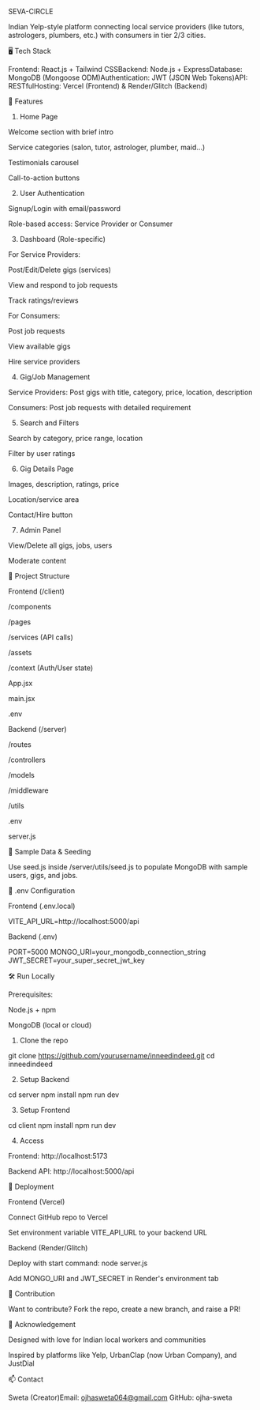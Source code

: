 SEVA-CIRCLE

Indian Yelp-style platform connecting local service providers (like tutors, astrologers, plumbers, etc.) with consumers in tier 2/3 cities.

🖥️ Tech Stack

Frontend: React.js + Tailwind CSSBackend: Node.js + ExpressDatabase: MongoDB (Mongoose ODM)Authentication: JWT (JSON Web Tokens)API: RESTfulHosting: Vercel (Frontend) & Render/Glitch (Backend)

🔧 Features

1. Home Page

Welcome section with brief intro

Service categories (salon, tutor, astrologer, plumber, maid...)

Testimonials carousel

Call-to-action buttons

2. User Authentication

Signup/Login with email/password

Role-based access: Service Provider or Consumer

3. Dashboard (Role-specific)

For Service Providers:

Post/Edit/Delete gigs (services)

View and respond to job requests

Track ratings/reviews

For Consumers:

Post job requests

View available gigs

Hire service providers

4. Gig/Job Management

Service Providers: Post gigs with title, category, price, location, description

Consumers: Post job requests with detailed requirement

5. Search and Filters

Search by category, price range, location

Filter by user ratings

6. Gig Details Page

Images, description, ratings, price

Location/service area

Contact/Hire button

7. Admin Panel

View/Delete all gigs, jobs, users

Moderate content

📂 Project Structure

Frontend (/client)

/components

/pages

/services (API calls)

/assets

/context (Auth/User state)

App.jsx

main.jsx

.env

Backend (/server)

/routes

/controllers

/models

/middleware

/utils

.env

server.js

🧪 Sample Data & Seeding

Use seed.js inside /server/utils/seed.js to populate MongoDB with sample users, gigs, and jobs.

📄 .env Configuration

Frontend (.env.local)

VITE_API_URL=http://localhost:5000/api

Backend (.env)

PORT=5000
MONGO_URI=your_mongodb_connection_string
JWT_SECRET=your_super_secret_jwt_key

🛠️ Run Locally

Prerequisites:

Node.js + npm

MongoDB (local or cloud)

1. Clone the repo

git clone https://github.com/yourusername/inneedindeed.git
cd inneedindeed

2. Setup Backend

cd server
npm install
npm run dev

3. Setup Frontend

cd client
npm install
npm run dev

4. Access

Frontend: http://localhost:5173

Backend API: http://localhost:5000/api

🚀 Deployment

Frontend (Vercel)

Connect GitHub repo to Vercel

Set environment variable VITE_API_URL to your backend URL

Backend (Render/Glitch)

Deploy with start command: node server.js

Add MONGO_URI and JWT_SECRET in Render's environment tab

🙌 Contribution

Want to contribute? Fork the repo, create a new branch, and raise a PR!

🙏 Acknowledgement

Designed with love for Indian local workers and communities

Inspired by platforms like Yelp, UrbanClap (now Urban Company), and JustDial

📫 Contact

Sweta (Creator)Email: ojhasweta064@gmail.com
GitHub: ojha-sweta
